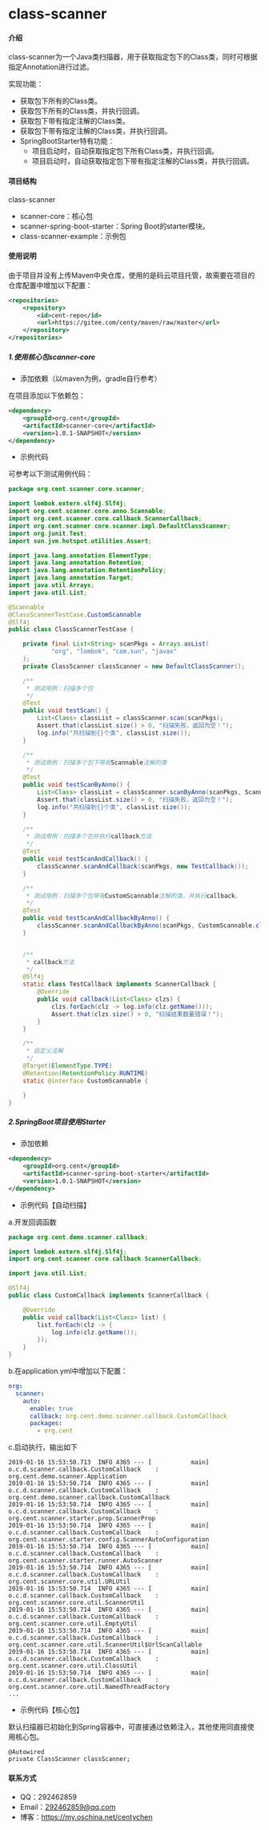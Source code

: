 # class-scanner

#### 介绍
class-scanner为一个Java类扫描器，用于获取指定包下的Class类，同时可根据指定Annotation进行过滤。

实现功能：
- 获取包下所有的Class类。
- 获取包下所有的Class类，并执行回调。
- 获取包下带有指定注解的Class类。
- 获取包下带有指定注解的Class类，并执行回调。
- SpringBootStarter特有功能：
    - 项目启动时，自动获取指定包下所有Class类，并执行回调。
    - 项目启动时，自动获取指定包下带有指定注解的Class类，并执行回调。

#### 项目结构
class-scanner
- scanner-core：核心包
- scanner-spring-boot-starter：Spring Boot的starter模块。
- class-scanner-example：示例包

#### 使用说明
由于项目并没有上传Maven中央仓库，使用的是码云项目托管，故需要在项目的仓库配置中增加以下配置：
```xml
<repositories>
    <repository>
        <id>cent-repo</id>
        <url>https://gitee.com/centy/maven/raw/master</url>
    </repository>
</repositories>
```

##### 1.使用核心包scanner-core
- 添加依赖（以maven为例，gradle自行参考）

在项目添加以下依赖包：
```xml
<dependency>
    <groupId>org.cent</groupId>
    <artifactId>scanner-core</artifactId>
    <version>1.0.1-SNAPSHOT</version>
</dependency>
```

- 示例代码

可参考以下测试用例代码：
```java
package org.cent.scanner.core.scanner;

import lombok.extern.slf4j.Slf4j;
import org.cent.scanner.core.anno.Scannable;
import org.cent.scanner.core.callback.ScannerCallback;
import org.cent.scanner.core.scanner.impl.DefaultClassScanner;
import org.junit.Test;
import sun.jvm.hotspot.utilities.Assert;

import java.lang.annotation.ElementType;
import java.lang.annotation.Retention;
import java.lang.annotation.RetentionPolicy;
import java.lang.annotation.Target;
import java.util.Arrays;
import java.util.List;

@Scannable
@ClassScannerTestCase.CustomScannable
@Slf4j
public class ClassScannerTestCase {

    private final List<String> scanPkgs = Arrays.asList(
            "org", "lombok", "com.sun", "javax"
    );
    private ClassScanner classScanner = new DefaultClassScanner();

    /**
     * 测试用例：扫描多个包
     */
    @Test
    public void testScan() {
        List<Class> classList = classScanner.scan(scanPkgs);
        Assert.that(classList.size() > 0, "扫描失败，返回为空！");
        log.info("共扫描到{}个类", classList.size());
    }

    /**
     * 测试用例：扫描多个包下带有Scannable注解的类
     */
    @Test
    public void testScanByAnno() {
        List<Class> classList = classScanner.scanByAnno(scanPkgs, Scannable.class);
        Assert.that(classList.size() > 0, "扫描失败，返回为空！");
        log.info("共扫描到{}个类", classList.size());
    }

    /**
     * 测试用例：扫描多个包并执行callback方法
     */
    @Test
    public void testScanAndCallback() {
        classScanner.scanAndCallback(scanPkgs, new TestCallback());
    }

    /**
     * 测试用例：扫描多个包带有CustomScannable注解的类，并执行callback。
     */
    @Test
    public void testScanAndCallbackByAnno() {
        classScanner.scanAndCallbackByAnno(scanPkgs, CustomScannable.class, new TestCallback());
    }


    /**
     * callback方法
     */
    @Slf4j
    static class TestCallback implements ScannerCallback {
        @Override
        public void callback(List<Class> clzs) {
            clzs.forEach(clz -> log.info(clz.getName()));
            Assert.that(clzs.size() > 0, "扫描结果数量错误！");
        }
    }

    /**
     * 自定义注解
     */
    @Target(ElementType.TYPE)
    @Retention(RetentionPolicy.RUNTIME)
    static @interface CustomScannable {

    }
}

```

##### 2.SpringBoot项目使用Starter
- 添加依赖
```xml
<dependency>
    <groupId>org.cent</groupId>
    <artifactId>scanner-spring-boot-starter</artifactId>
    <version>1.0.1-SNAPSHOT</version>
</dependency>
```

- 示例代码【自动扫描】

a.开发回调函数
```java
package org.cent.demo.scanner.callback;

import lombok.extern.slf4j.Slf4j;
import org.cent.scanner.core.callback.ScannerCallback;

import java.util.List;

@Slf4j
public class CustomCallback implements ScannerCallback {

    @Override
    public void callback(List<Class> list) {
        list.forEach(clz -> {
            log.info(clz.getName());
        });
    }
}

```

b.在application.yml中增加以下配置：
```yaml
org:
  scanner:
    auto:
      enable: true
      callback: org.cent.demo.scanner.callback.CustomCallback
      packages:
        - org.cent
```

c.启动执行，输出如下
```
2019-01-16 15:53:50.713  INFO 4365 --- [           main] o.c.d.scanner.callback.CustomCallback    : org.cent.demo.scanner.Application
2019-01-16 15:53:50.714  INFO 4365 --- [           main] o.c.d.scanner.callback.CustomCallback    : org.cent.demo.scanner.callback.CustomCallback
2019-01-16 15:53:50.714  INFO 4365 --- [           main] o.c.d.scanner.callback.CustomCallback    : org.cent.scanner.starter.prop.ScannerProp
2019-01-16 15:53:50.714  INFO 4365 --- [           main] o.c.d.scanner.callback.CustomCallback    : org.cent.scanner.starter.config.ScannerAutoConfiguration
2019-01-16 15:53:50.714  INFO 4365 --- [           main] o.c.d.scanner.callback.CustomCallback    : org.cent.scanner.starter.runner.AutoScanner
2019-01-16 15:53:50.714  INFO 4365 --- [           main] o.c.d.scanner.callback.CustomCallback    : org.cent.scanner.core.util.URLUtil
2019-01-16 15:53:50.714  INFO 4365 --- [           main] o.c.d.scanner.callback.CustomCallback    : org.cent.scanner.core.util.ScannerUtil
2019-01-16 15:53:50.714  INFO 4365 --- [           main] o.c.d.scanner.callback.CustomCallback    : org.cent.scanner.core.util.EmptyUtil
2019-01-16 15:53:50.714  INFO 4365 --- [           main] o.c.d.scanner.callback.CustomCallback    : org.cent.scanner.core.util.ScannerUtil$UrlScanCallable
2019-01-16 15:53:50.714  INFO 4365 --- [           main] o.c.d.scanner.callback.CustomCallback    : org.cent.scanner.core.util.ClassUtil
2019-01-16 15:53:50.714  INFO 4365 --- [           main] o.c.d.scanner.callback.CustomCallback    : org.cent.scanner.core.util.NamedThreadFactory
...
```

- 示例代码【核心包】

默认扫描器已初始化到Spring容器中，可直接通过依赖注入，其他使用同直接使用核心包。
```
@Autowired
private ClassScanner classScanner;
```

#### 联系方式
- QQ：292462859
- Email：292462859@qq.com
- 博客：https://my.oschina.net/centychen